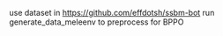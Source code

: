 use dataset in https://github.com/effdotsh/ssbm-bot
run generate_data_meleenv to preprocess for BPPO
